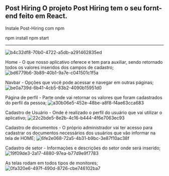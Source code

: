 Post Hiring
O projeto Post Hiring tem o seu fornt-end feito em React.
-----------
Instale Post-Hiring com npm

   npm install
   npm start

-----------

![b4c32df8-70b0-4722-a5db-a291462835ed](https://user-images.githubusercontent.com/78938620/172258650-1979bd0a-5167-467f-8098-e786b40a1d11.jpg)


Home - O que nosso aplicativo oferece e tem para auxiliar, sendo retornado todos os valores inseridos dos campos de cadastro;
![bd6779b6-3b89-40b1-9a7e-c041501c1f5a](https://user-images.githubusercontent.com/78938620/172258663-bf1ec98c-4b6e-4e47-90ef-4f3ebcc17096.jpg)


Navbar - Opções que você pode acessar e navegar em outras páginas;
![be0a739d-6b41-4cb5-83b2-4090b15951d0](https://user-images.githubusercontent.com/78938620/172258681-2b59d558-0cd7-4c41-a71f-afc51e13034a.jpg)


Página de perfil - Parte onde vai retornar os valores que foram cadastrados do perfil da pessoa;
![a30b06e5-452e-48be-a8f8-f4ae63cca683](https://user-images.githubusercontent.com/78938620/172258695-1ea1e3cf-4669-49f8-8dcd-ab7a92240ddf.jpg)


Cadastro de Usuário - Onde é realizado o perfil do usuário que vai utilizar o aplicativo;
![22c2bde5-8e2b-4c16-b444-4f6e7063ec93](https://user-images.githubusercontent.com/78938620/172258703-6926a357-2689-44ac-9d7c-aaf21c96c2a7.jpg)


Cadastro de documentos - O próprio administrador vai ter acesso para cadastrar os documentos necessários dos usuários que vão informar na tela de HOME;
![6fe2e068-72a5-4b31-b9bc-3e87f10ac38f](https://user-images.githubusercontent.com/78938620/172258708-e8375007-fa90-4cf3-824a-20b85caa5ae7.jpg)


Cadastro de setor - Informações e descrições do setor onde será inserido;
![19f09de3-2a17-4880-97ea-b77d9e9f7783](https://user-images.githubusercontent.com/78938620/172258713-2d832967-325a-4cf7-9350-920a8947220f.jpg)


As telas rodam em todos tipos de monitores;
![0fa320e6-497f-490d-8726-cbe746102ba7](https://user-images.githubusercontent.com/78938620/172258729-7c1f1089-703f-41c5-9760-c3024f7a6715.jpg)

